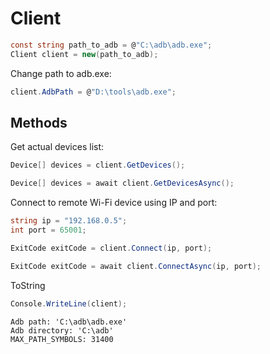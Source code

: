 # Client
``` csharp
const string path_to_adb = @"C:\adb\adb.exe";
Client client = new(path_to_adb);
```
Change path to adb.exe:
``` csharp
client.AdbPath = @"D:\tools\adb.exe";
```
## Methods
Get actual devices list:
``` csharp
Device[] devices = client.GetDevices();
```
``` csharp
Device[] devices = await client.GetDevicesAsync();
```
Connect to remote Wi-Fi device using IP and port:
``` csharp
string ip = "192.168.0.5";
int port = 65001;

ExitCode exitCode = client.Connect(ip, port);
```
``` csharp
ExitCode exitCode = await client.ConnectAsync(ip, port);
```
ToString
``` csharp
Console.WriteLine(client);
```
```
Adb path: 'C:\adb\adb.exe'
Adb directory: 'C:\adb'
MAX_PATH_SYMBOLS: 31400
```
